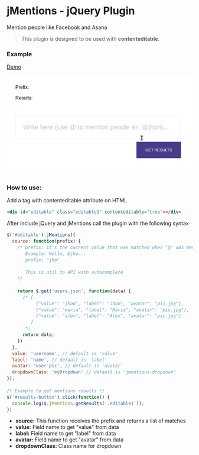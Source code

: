 # jMentions - jQuery Plugin
Mention people like Facebook and Asana

> This plugin is designed to be used with **contenteditable**.

### Example
[Demo](http://icorradi.github.io/jmentions)

![gif demo](https://github.com/icorradi/jMentions/blob/master/demo.gif "GIF Demo")

### How to use:
Add a tag with contenteditable attribute on HTML
```html
<div id="editable" class="editable1" contenteditable="true"></div>
```

After include jQuery and jMentions call the plugin with the following syntax
```javascript
$('#editable').jMentions({
  source: function(prefix) {
    /* prefix: it's the current value that was matched when '@' was mentioned
       Example: Hello, @jho...
       prefix: "jho"

       This is util to API with autocomplete
    */

    return $.get('users.json', function(data) {
      /* [
           {"value": "jhon", "label": "Jhon", "avatar": "pic.jpg"},
           {"value": "maria", "label": "Maria", "avatar": "pic.jpg"},
           {"value": "alex", "label": "Alex", "avatar": "pic.jpg"}
         ]
       */
      return data;
    })
  },
  value: 'username', // default is 'value'
  label: 'name', // default is 'label'
  avatar: 'user-pic', // default is 'avatar'
  dropdownClass: 'myDropdown' // default is 'jmentions-dropdown'
});

/* Example to get mentions results */
$('#results-button').click(function() {
  console.log($.jMentions.getResults('.editable1'));
})
```

 - **source:** This function receives the prefix and returns a list of matches
 - **value:** Field name to get "value" from data
 - **label:** Field name to get "label" from data
 - **avatar:** Field name to get "avatar" from data
 - **dropdownClass:** Class name for dropdown
